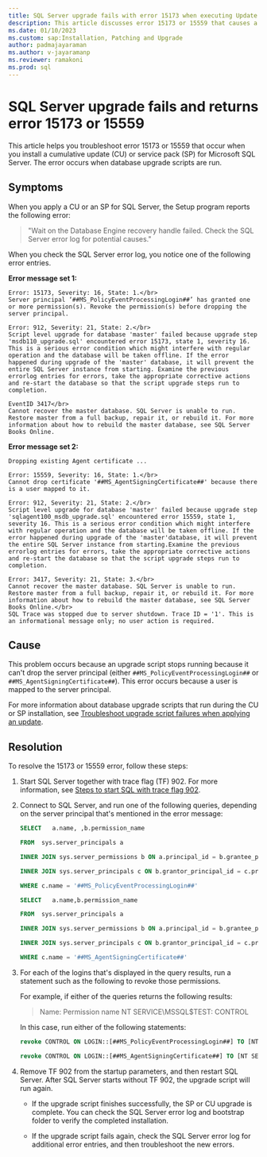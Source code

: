 ```yaml
---
title: SQL Server upgrade fails with error 15173 when executing Update Database scripts
description: This article discusses error 15173 or 15559 that causes a SQL Server upgrade to fail when it runs update database scripts.
ms.date: 01/10/2023
ms.custom: sap:Installation, Patching and Upgrade
author: padmajayaraman
ms.author: v-jayaramanp
ms.reviewer: ramakoni
ms.prod: sql
---
```


# SQL Server upgrade fails and returns error 15173 or 15559

This article helps you troubleshoot error 15173 or 15559 that occur when you install a cumulative update (CU) or service pack (SP) for Microsoft SQL Server. The error occurs when database upgrade scripts are run.

## Symptoms

When you apply a CU or an SP for SQL Server, the Setup program reports the following error:  

> "Wait on the Database Engine recovery handle failed. Check the SQL Server error log for potential causes."

When you check the SQL Server error log, you notice one of the following error entries.

**Error message set 1:**

```output
Error: 15173, Severity: 16, State: 1.</br>
Server principal ‘##MS_PolicyEventProcessingLogin##’ has granted one or more permission(s). Revoke the permission(s) before dropping the server principal.

Error: 912, Severity: 21, State: 2.</br>
Script level upgrade for database 'master' failed because upgrade step 'msdb110_upgrade.sql' encountered error 15173, state 1, severity 16. This is a serious error condition which might interfere with regular operation and the database will be taken offline. If the error happened during upgrade of the 'master' database, it will prevent the entire SQL Server instance from starting. Examine the previous errorlog entries for errors, take the appropriate corrective actions and re-start the database so that the script upgrade steps run to completion.

EventID 3417</br>
Cannot recover the master database. SQL Server is unable to run. Restore master from a full backup, repair it, or rebuild it. For more information about how to rebuild the master database, see SQL Server Books Online.
```

**Error message set 2:**

```output
Dropping existing Agent certificate ...

Error: 15559, Severity: 16, State: 1.</br>
Cannot drop certificate '##MS_AgentSigningCertificate##' because there is a user mapped to it.

Error: 912, Severity: 21, State: 2.</br>
Script level upgrade for database 'master' failed because upgrade step 'sqlagent100_msdb_upgrade.sql' encountered error 15559, state 1, severity 16. This is a serious error condition which might interfere with regular operation and the database will be taken offline. If the error happened during upgrade of the 'master'database, it will prevent the entire SQL Server instance from starting.Examine the previous errorlog entries for errors, take the appropriate corrective actions and re-start the database so that the script upgrade steps run to completion.

Error: 3417, Severity: 21, State: 3.</br>
Cannot recover the master database. SQL Server is unable to run. Restore master from a full backup, repair it, or rebuild it. For more information about how to rebuild the master database, see SQL Server Books Online.</br>
SQL Trace was stopped due to server shutdown. Trace ID = '1'. This is an informational message only; no user action is required.
```

## Cause

This problem occurs because an upgrade script stops running because it can't drop the server principal (either `##MS_PolicyEventProcessingLogin##` or `##MS_AgentSigningCertificate##`). This error occurs because a user is mapped to the server principal.

For more information about database upgrade scripts that run during the CU or SP installation, see [Troubleshoot upgrade script failures when applying an update](troubleshoot-upgrade-script-failures-apply-update.md).

## Resolution

To resolve the 15173 or 15559 error, follow these steps:

1. Start SQL Server together with trace flag (TF) 902. For more information, see [Steps to start SQL with trace flag 902](/sql/relational-databases/errors-events/mssqlserver-912-database-engine-error#steps-to-start--with-trace-flag-902).

1. Connect to SQL Server, and run one of the following queries, depending on the server principal that's mentioned in the error message:

    ```sql
    SELECT   a.name, ,b.permission_name  
    
    FROM  sys.server_principals a 
    
    INNER JOIN sys.server_permissions b ON a.principal_id = b.grantee_principal_id 
    
    INNER JOIN sys.server_principals c ON b.grantor_principal_id = c.principal_id 
    
    WHERE c.name = '##MS_PolicyEventProcessingLogin##'
    ```

    ```sql
    SELECT   a.name,b.permission_name  
    
    FROM  sys.server_principals a 
    
    INNER JOIN sys.server_permissions b ON a.principal_id = b.grantee_principal_id 
    
    INNER JOIN sys.server_principals c ON b.grantor_principal_id = c.principal_id 
    
    WHERE c.name = '##MS_AgentSigningCertificate##'
    ```

1. For each of the logins that's displayed in the query results, run a statement such as the following to revoke those permissions.

    For example, if either of the queries returns the following results:

    > Name:  Permission name
    > NT SERVICE\MSSQL$TEST: CONTROL

    In this case, run either of the following statements:

    ```sql
    revoke CONTROL ON LOGIN::[##MS_PolicyEventProcessingLogin##] TO [NT SERVICE\MSSQL$TEST] AS [##MS_PolicyEventProcessingLogin##]
    ```

    ```sql
    revoke CONTROL ON LOGIN::[##MS_AgentSigningCertificate##] TO [NT SERVICE\MSSQL$TEST] AS [##MS_AgentSigningCertificate]
    ```

1. Remove TF 902 from the startup parameters, and then restart SQL Server. After SQL Server starts without TF 902, the upgrade script will run again.

   - If the upgrade script finishes successfully, the SP or CU upgrade is complete. You can check the SQL Server error log and bootstrap folder to verify the completed installation.

   - If the upgrade script fails again, check the SQL Server error log for additional error entries, and then troubleshoot the new errors.
